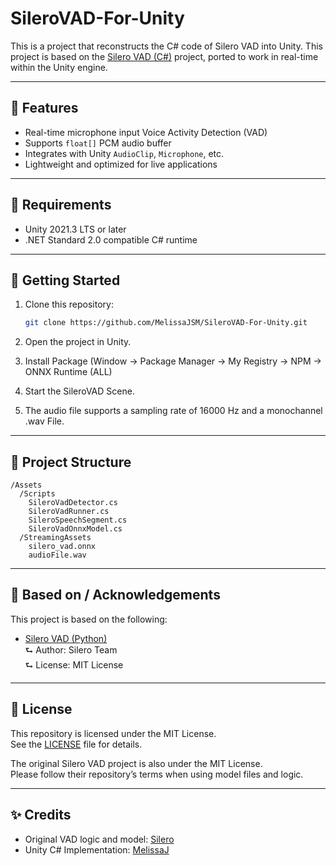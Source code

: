 # SileroVAD-For-Unity

This is a project that reconstructs the C# code of Silero VAD into Unity.
This project is based on the [Silero VAD (C#)](https://github.com/snakers4/silero-vad/tree/master/examples/csharp) project, ported to work in real-time within the Unity engine.

---

## 📌 Features

- Real-time microphone input Voice Activity Detection (VAD)
- Supports `float[]` PCM audio buffer
- Integrates with Unity `AudioClip`, `Microphone`, etc.
- Lightweight and optimized for live applications

---

## 🔧 Requirements

- Unity 2021.3 LTS or later
- .NET Standard 2.0 compatible C# runtime

---

## 🚀 Getting Started

1. Clone this repository:

   ```bash
   git clone https://github.com/MelissaJSM/SileroVAD-For-Unity.git
   ```

2. Open the project in Unity.

3. Install Package (Window -> Package Manager -> My Registry -> NPM -> ONNX Runtime (ALL)

5. Start the SileroVAD Scene.

6. The audio file supports a sampling rate of 16000 Hz and a monochannel .wav File.

---

## 📂 Project Structure

```
/Assets
  /Scripts
    SileroVadDetector.cs
    SileroVadRunner.cs        
    SileroSpeechSegment.cs
    SileroVadOnnxModel.cs
  /StreamingAssets
    silero_vad.onnx
    audioFile.wav
```

---

## 🔄 Based on / Acknowledgements

This project is based on the following:

- [Silero VAD (Python)](https://github.com/snakers4/silero-vad/tree/master/examples/csharp)  
  ⮑ Author: Silero Team  
  ⮑ License: MIT License

---

## 📄 License

This repository is licensed under the MIT License.  
See the [LICENSE](LICENSE) file for details.

The original Silero VAD project is also under the MIT License.  
Please follow their repository’s terms when using model files and logic.

---

## ✨ Credits

- Original VAD logic and model: [Silero](https://github.com/snakers4/silero-vad)
- Unity C# Implementation: [MelissaJ](https://github.com/MelissaJSM)
